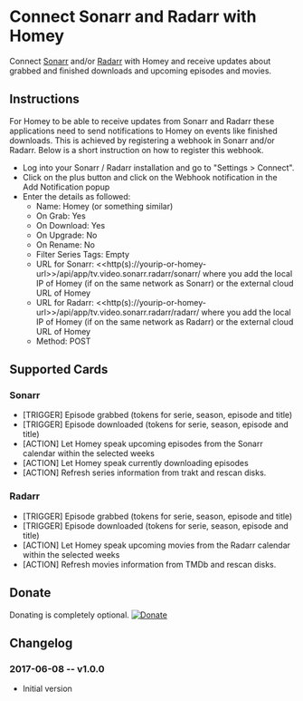 # Connect Sonarr and Radarr with Homey
Connect [Sonarr](https://github.com/Sonarr/Sonarr) and/or [Radarr](https://github.com/Radarr/Radarr) with Homey and receive updates about grabbed and finished downloads and upcoming episodes and movies.

## Instructions
For Homey to be able to receive updates from Sonarr and Radarr these applications need to send notifications to Homey on events like finished downloads. This is achieved by registering a webhook in Sonarr and/or Radarr. Below is a short instruction on how to register this webhook.
* Log into your Sonarr / Radarr installation and go to "Settings > Connect".
* Click on the plus button and click on the Webhook notification in the Add Notification popup
* Enter the details as followed:
    * Name: Homey (or something similar)
    * On Grab: Yes
    * On Download: Yes
    * On Upgrade: No
    * On Rename: No
    * Filter Series Tags: Empty
    * URL for Sonarr: <<http(s)://yourip-or-homey-url>>/api/app/tv.video.sonarr.radarr/sonarr/ where you add the local IP of Homey (if on the same network as Sonarr) or the external cloud URL of Homey
    * URL for Radarr: <<http(s)://yourip-or-homey-url>>/api/app/tv.video.sonarr.radarr/radarr/ where you add the local IP of Homey (if on the same network as Radarr) or the external cloud URL of Homey
    * Method: POST

## Supported Cards
### Sonarr
* [TRIGGER] Episode grabbed (tokens for serie, season, episode and title)
* [TRIGGER] Episode downloaded (tokens for serie, season, episode and title)
* [ACTION] Let Homey speak upcoming episodes from the Sonarr calendar within the selected weeks
* [ACTION] Let Homey speak currently downloading episodes
* [ACTION] Refresh series information from trakt and rescan disks.

### Radarr
* [TRIGGER] Episode grabbed (tokens for serie, season, episode and title)
* [TRIGGER] Episode downloaded (tokens for serie, season, episode and title)
* [ACTION] Let Homey speak upcoming movies from the Radarr calendar within the selected weeks
* [ACTION] Refresh movies information from TMDb and rescan disks.

## Donate
Donating is completely optional.
[![Donate](https://www.paypalobjects.com/webstatic/en_US/i/btn/png/btn_donate_92x26.png)](https://paypal.me/jghaanstra)

## Changelog
### 2017-06-08 -- v1.0.0
* Initial version
